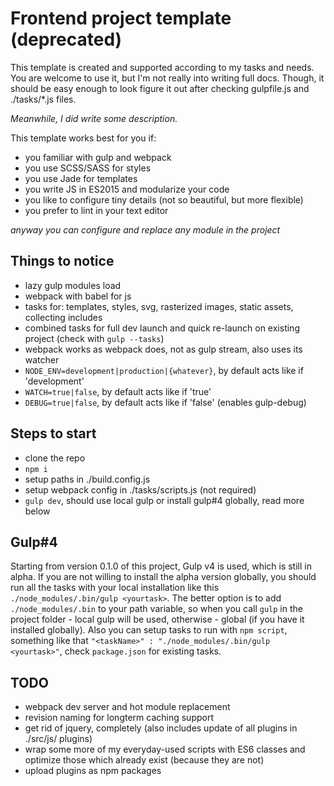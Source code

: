 # Frontend project template (deprecated)
This template is created and supported according to my tasks and needs. 
You are welcome to use it, but I'm not really into writing full docs. 
Though, it should be easy enough to look figure it out after checking gulpfile.js and ./tasks/*.js files.

*Meanwhile, I did write some description.*

This template works best for you if:
- you familiar with gulp and webpack
- you use SCSS/SASS for styles
- you use Jade for templates
- you write JS in ES2015 and modularize your code
- you like to configure tiny details (not so beautiful, but more flexible)
- you prefer to lint in your text editor

*anyway you can configure and replace any module in the project*

## Things to notice
- lazy gulp modules load
- webpack with babel for js
- tasks for: templates, styles, svg, rasterized images, static assets, collecting includes
- combined tasks for full dev launch and quick re-launch on existing project (check with ```gulp --tasks```)
- webpack works as webpack does, not as gulp stream, also uses its watcher
- ```NODE_ENV=development|production|{whatever}```, by default acts like if 'development'
- ```WATCH=true|false```, by default acts like if 'true'
- ```DEBUG=true|false```, by default acts like if 'false' (enables gulp-debug)

## Steps to start
- clone the repo
- ```npm i```
- setup paths in ./build.config.js
- setup webpack config in ./tasks/scripts.js (not required)
- ```gulp dev```, should use local gulp or install gulp#4 globally, read more below

## Gulp#4
Starting from version 0.1.0 of this project, Gulp v4 is used, which is still in alpha.
If you are not willing to install the alpha version globally, you should run all the tasks with your local installation like this ```./node_modules/.bin/gulp <yourtask>```.
The better option is to add ```./node_modules/.bin``` to your path variable, so when you call ```gulp``` in the project folder - local gulp will be used, otherwise - global (if you have it installed globally). 
Also you can setup tasks to run with ```npm script```, something like that ```"<taskName>" : "./node_modules/.bin/gulp <yourtask>"```, check ```package.json``` for existing tasks.


## TODO
- webpack dev server and hot module replacement
- revision naming for longterm caching support
- get rid of jquery, completely (also includes update of all plugins in ./src/js/
plugins)
- wrap some more of my everyday-used scripts with ES6 classes and optimize those which already exist (because they are not)
- upload plugins as npm packages

